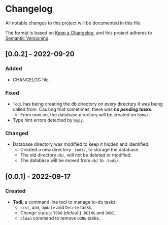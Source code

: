 # Changelog
All notable changes to this project will be documented in this file.

The format is based on [Keep a Changelog](https://keepachangelog.com/en/1.0.0/),
and this project adheres to [Semantic Versioning](https://semver.org/spec/v2.0.0.html).


## [0.0.2] - 2022-09-20

### Added
- CHANGELOG file.

### Fixed
- `Todi` has being creating the db directory on every directory it was being called from. Causing that sometimes, there was ***no pending tasks***.
    - From now on, the database directory will be created on `home/`.
- Type hint errors detected by `mypy`.

### Changed
- Database directory was modified to keep it hidden and identified.
    - Created a new directory `.todi/`, to storage the database.
    - The old directory `db/`, will not be deleted or modified.
    - The database will be moved from `db/` to `.todi/`.

## [0.0.1] - 2022-09-17

### Created
- **Todi**, a command line tool to manage to-do tasks.
    - `List`, `Add`, `Update` and `Delete` tasks.
    - Change status: `TODO` (default), `DOING` and `DONE`.
    - `Clean` command to remove `DONE` tasks.

